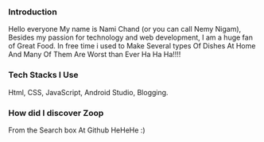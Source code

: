 ### Introduction ### 

Hello everyone  My name is Nami Chand (or you can call Nemy Nigam), Besides my passion for technology and web development, I am a huge fan of Great Food. In free time i used to  Make Several types Of Dishes At Home And Many Of Them Are Worst than Ever Ha Ha Ha!!!!


### Tech Stacks I Use #####

Html, CSS, JavaScript, Android Studio, Blogging.

### How did I discover Zoop ###

From the Search box At Github HeHeHe :)
